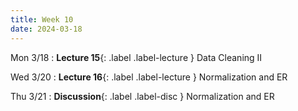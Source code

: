 ```yaml
---
title: Week 10
date: 2024-03-18
---
```


Mon 3/18
: **Lecture 15**{: .label .label-lecture } Data Cleaning II

Wed 3/20
: **Lecture 16**{: .label .label-lecture } Normalization and ER

Thu 3/21
: **Discussion**{: .label .label-disc } Normalization and ER
